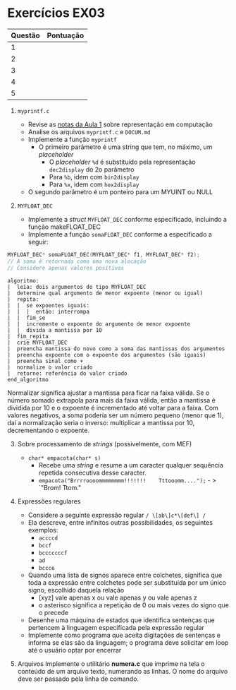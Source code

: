 # Exercícios EX03

| Questão | Pontuação |
|---------|-----------|
|  1      |           |
|  2      |           | 
|  3      |           | 
|  4      |           | 
|  5      |           |

1. `myprintf.c`
   - Revise as [notas da Aula 1](https://github.com/aespiral/central-atp-ii-2022/tree/main/aulas/01-22AGO) sobre representação em computação
   - Analise os arquivos `myprintf.c` e `DOCUM.md`
   - Implemente a função `myprintf` 
     - O primeiro parâmetro é uma string que tem, no máximo, um _placeholder_ 
       - O _placeholder_ `%d` é substituído pela representação `dec2display` do 2o parâmetro
       - Para `%b`, idem com `bin2display`
       - Para `%x`, idem com `hex2display`
    - O segundo parâmetro é um ponteiro para um MYUINT ou NULL

2. `MYFLOAT_DEC`
   - Implemente a _struct_ `MYFLOAT_DEC` conforme especificado, incluindo a função makeFLOAT_DEC
   - Implemente a função `somaFLOAT_DEC` conforme a especificado a seguir:
```c
MYFLOAT_DEC* somaFLOAT_DEC(MYFLOAT_DEC* f1, MYFLOAT_DEC* f2);
// A soma é retornada como uma nova alocação 
// Considere apenas valores positivos
```
```
algoritmo:
|  leia: dois argumentos do tipo MYFLOAT_DEC
|  determine qual argumento de menor expoente (menor ou igual)
|  repita:
|  |  se expoentes iguais:
|  |  |  então: interrompa
|  |  fim_se
|  |  incremente o expoente do argumento de menor expoente
|  |  divida a mantissa por 10
|  fim_repita
|  crie MYFLOAT_DEC
|  preencha mantissa do novo como a soma das mantissas dos argumentos
|  preencha expoente com o expoente dos argumentos (são iguais)
|  preencha sinal como +
|  normalize o valor criado 
|  retorne: referência do valor criado
end_algoritmo
```
Normalizar significa ajustar a mantissa para ficar na faixa válida. Se o número somado extrapola para mais da faixa válida, então a mantissa é dividida por 10 e o expoente é incrementado até voltar para a faixa. Com valores negativos, a soma poderia ser um número pequeno (menor que 1), daí a normalização seria o inverso: multiplicar a mantissa por 10, decrementando o expoente.

3. Sobre processamento de _strings_ (possivelmente, com MEF)
   - `char* empacota(char* s)`
     - Recebe uma _string_ e resume a um caracter qualquer sequência repetida consecutiva desse caracter.
     - `empacota("Brrrroooommmmmmmm!!!!!!!    Tttooomm....");`   - >  `"Brom! Ttom."

4. Expressões regulares
   - Considere a seguinte expressão regular `/ \[ab\]c*\[def\] /`
   - Ela descreve, entre infinitos outras possibilidades, os seguintes exemplos:
     - `accccd`
     - `bccf`
     - `bcccccccf`
     - `ad`
     - `bccce`
   - Quando uma lista de signos aparece entre colchetes, significa que toda a expressão entre colchetes pode ser substituída por um único signo, escolhido daquela relação
     - \[xyz\] vale apenas x ou vale apenas y ou vale apenas z
     - o asterisco significa a repetição de 0 ou mais vezes do signo que o precede
   - Desenhe uma máquina de estados que identifica sentenças que pertencem à linguagem especificada pela expressão regular
   - Implemente como programa que aceita digitações de sentenças e informa se elas são da linguagem; o programa deve solicitar em loop até o usuário optar por encerrar

5. Arquivos
Implemente o utilitário **numera.c** que imprime na tela o conteúdo de um arquivo texto, numerando as linhas. O nome do arquivo deve ser passado pela linha de comando.
